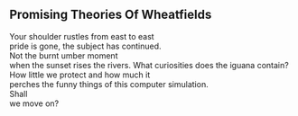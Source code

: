 Promising Theories Of Wheatfields
---------------------------------
Your shoulder rustles from east to east  
pride is gone, the subject has continued.  
Not the burnt umber moment  
when the sunset rises the rivers. What curiosities does the iguana contain?  
How little we protect and how much it  
perches the funny things of this computer simulation.  
Shall  
we move on?  
